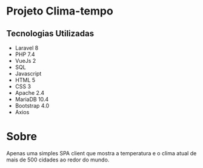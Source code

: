 # Projeto Clima-tempo

##  Tecnologias Utilizadas

* Laravel 8
* PHP 7.4
* VueJs 2
* SQL
* Javascript
* HTML 5
* CSS 3
* Apache 2.4
* MariaDB 10.4
* Bootstrap 4.0
* Axios

# Sobre

Apenas uma simples SPA client que mostra a temperatura e o clima atual de mais de 500 cidades ao redor do mundo.
